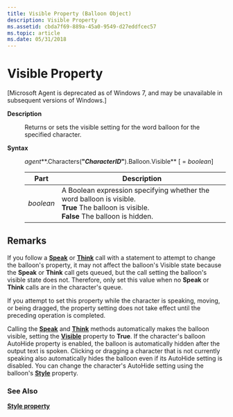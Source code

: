 ```yaml
---
title: Visible Property (Balloon Object)
description: Visible Property
ms.assetid: cbda7f69-889a-45a0-9549-d27eddfcec57
ms.topic: article
ms.date: 05/31/2018
---
```


# Visible Property

\[Microsoft Agent is deprecated as of Windows 7, and may be unavailable in subsequent versions of Windows.\]

<dl> <dt>

<span id="Description"></span><span id="description"></span><span id="DESCRIPTION"></span>**Description**
</dt> <dd>

Returns or sets the visible setting for the word balloon for the specified character.

</dd> <dt>

<span id="Syntax_"></span><span id="syntax_"></span><span id="SYNTAX_"></span>**Syntax** 
</dt> <dd>

*agent***.Characters(**"*CharacterID*"**).Balloon.Visible** \[ = *boolean*\]



| Part      | Description                                                                                                                                                             |
|-----------|-------------------------------------------------------------------------------------------------------------------------------------------------------------------------|
| *boolean* | A Boolean expression specifying whether the word balloon is visible.<br/> **True** The balloon is visible.<br/> **False** The balloon is hidden.<br/> |



 

</dd> </dl>

## Remarks

If you follow a [**Speak**](speak-method.md) or [**Think**](think-method.md) call with a statement to attempt to change the balloon's property, it may not affect the balloon's Visible state because the **Speak** or **Think** call gets queued, but the call setting the balloon's visible state does not. Therefore, only set this value when no **Speak** or **Think** calls are in the character's queue.

If you attempt to set this property while the character is speaking, moving, or being dragged, the property setting does not take effect until the preceding operation is completed.

Calling the [**Speak**](speak-method.md) and [**Think**](think-method.md) methods automatically makes the balloon visible, setting the [**Visible**](visible-property.md) property to **True**. If the character's balloon AutoHide property is enabled, the balloon is automatically hidden after the output text is spoken. Clicking or dragging a character that is not currently speaking also automatically hides the balloon even if its AutoHide setting is disabled. You can change the character's AutoHide setting using the balloon's [**Style**](style-property.md) property.

### See Also

[**Style property**](style-property.md)


 

 





